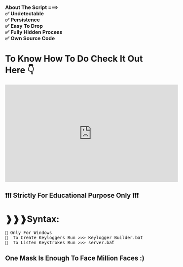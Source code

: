 <h3>About The Script ===> <br> ✅ Undetectable <br> ✅ Persistence <br> ✅ Easy To Drop <br> ✅ Fully Hidden Process <br> ✅ Own Source Code</h3>
<h1>To Know How To Do Check It Out Here 👇</h1>
<div><iframe width="560" height="315" src="https://www.youtube.com/embed/LEqnER4JVz4" frameborder="0" allow="accelerometer; autoplay; clipboard-write; encrypted-media; gyroscope; picture-in-picture" allowfullscreen></iframe></div>
<h2> ❗❗❗ Strictly For Educational Purpose Only ❗❗❗ </h2>
<h1>❱❱❱Syntax:</h1>
<div class="highlight highlight-source-shell"><pre>🛑 Only For Windows <br>🛑  To Create Keyloggers Run >>> Keylogger_Builder.bat <br>🛑  To Listen Keystrokes Run >>> server.bat </pre></div>
<h2>One Mask Is Enough To Face Million Faces :)</h2>
